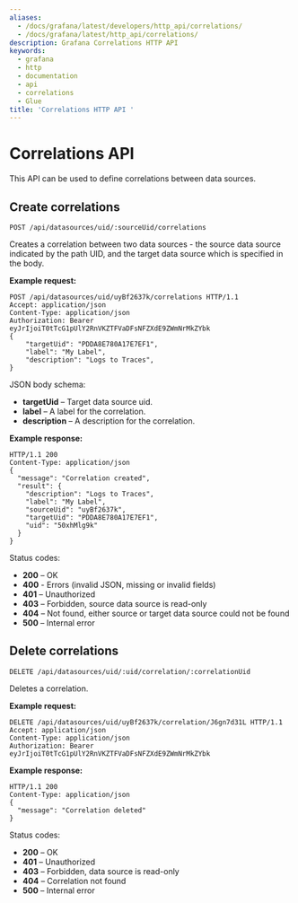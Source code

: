 ```yaml
---
aliases:
  - /docs/grafana/latest/developers/http_api/correlations/
  - /docs/grafana/latest/http_api/correlations/
description: Grafana Correlations HTTP API
keywords:
  - grafana
  - http
  - documentation
  - api
  - correlations
  - Glue
title: 'Correlations HTTP API '
---
```


# Correlations API

This API can be used to define correlations between data sources.

## Create correlations

`POST /api/datasources/uid/:sourceUid/correlations`

Creates a correlation between two data sources - the source data source indicated by the path UID, and the target data source which is specified in the body.

**Example request:**

```http
POST /api/datasources/uid/uyBf2637k/correlations HTTP/1.1
Accept: application/json
Content-Type: application/json
Authorization: Bearer eyJrIjoiT0tTcG1pUlY2RnVKZTFVaDFsNFZXdE9ZWmNrMkZYbk
{
	"targetUid": "PDDA8E780A17E7EF1",
	"label": "My Label",
	"description": "Logs to Traces",
}
```

JSON body schema:

- **targetUid** – Target data source uid.
- **label** – A label for the correlation.
- **description** – A description for the correlation.

**Example response:**

```http
HTTP/1.1 200
Content-Type: application/json
{
  "message": "Correlation created",
  "result": {
    "description": "Logs to Traces",
    "label": "My Label",
    "sourceUid": "uyBf2637k",
    "targetUid": "PDDA8E780A17E7EF1",
    "uid": "50xhMlg9k"
  }
}
```

Status codes:

- **200** – OK
- **400** - Errors (invalid JSON, missing or invalid fields)
- **401** – Unauthorized
- **403** – Forbidden, source data source is read-only
- **404** – Not found, either source or target data source could not be found
- **500** – Internal error

## Delete correlations

`DELETE /api/datasources/uid/:uid/correlation/:correlationUid`

Deletes a correlation.

**Example request:**

```http
DELETE /api/datasources/uid/uyBf2637k/correlation/J6gn7d31L HTTP/1.1
Accept: application/json
Content-Type: application/json
Authorization: Bearer eyJrIjoiT0tTcG1pUlY2RnVKZTFVaDFsNFZXdE9ZWmNrMkZYbk
```

**Example response:**

```http
HTTP/1.1 200
Content-Type: application/json
{
  "message": "Correlation deleted"
}
```

Status codes:

- **200** – OK
- **401** – Unauthorized
- **403** – Forbidden, data source is read-only
- **404** – Correlation not found
- **500** – Internal error
